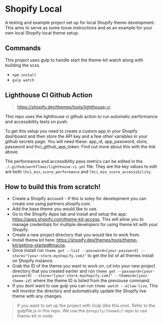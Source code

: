 # Shopify Local

A testing and example project set up for local Shopify theme development. This aims to serve as some loose instructions and as an example for your own local Shopify local theme setup.

## Commands

This project uses gulp to handle start the theme-kit watch along with building the scss.

- ```npm install```
- ```gulp watch```

## Lighthouse CI Github Action

> https://shopify.dev/themes/tools/lighthouse-ci

This repo uses the lighthouse ci github action to run automatic performance and accessibility tests on push.

To get this setup you need to create a custom app in your Shopify dashboard and then store the API key and a few other variables in your github secrets page. You will need these: app_id, app_password, store, password and lhci_github_app_token. Find out more about this with the link above.

The performance and accessiblitly pass metrics can be edited in the ```./.github/workflows/lighthouse-ci.yml``` file. They are the key values to edit are both ```lhci_min_score_performance``` and ```lhci_min_score_accessibility```. 


## How to build this from scratch!

- Create a Shopify account - if this is soley for development you can create one using partners.shopify.com.
- Add the base theme you would like to use.
- Go to the Shopify Apps tab and install and setup the app: https://apps.shopify.com/theme-kit-access. This will allow you to manage credentials for multiple developers for using theme kit with your Shopify.
- Create a new project directory that you would like to work from. 
- Install theme kit here: https://shopify.dev/themes/tools/theme-kit/getting-started#macos.
- Once install run ```theme get --list --password=[your-password] --store="[your-store.myshopify.com]"``` to get the list of all themes install on Shopify instance.
- Grab the ID of the theme you want to work on, cd into your new project directory that you created earlier and run ```theme get --password=[your-password] --store="[your-store.myshopify.com]" --themeid=[your-theme-id]``` where the theme ID is listed from the previouse command.
- If you dont want to use gulp you can run ```theme watch --allow-live```. This will monitor the directory and automatically update the Shopify live theme with any changes.

> If you want to set up the project with Gulp (like this one). Refer to the gulpfile.js in this repo. We use the ```@shopify/themekit``` repo to use theme-kit in node.